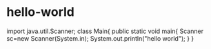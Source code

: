 # hello-world
import java.util.Scanner;
class Main{
public static void main{
Scanner sc=new Scanner(System.in);
System.out.println("hello world");
}
}
